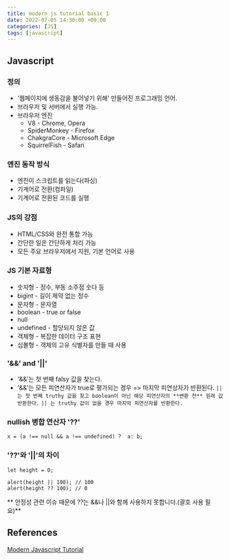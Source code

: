 ```yaml
---
title: modern js tutorial basic 1
date: 2022-07-05 14:30:00 +09:00
categories: [JS]
tags: [javascript]
---
```


## Javascript
### 정의
- '웹페이지에 생동감을 불어넣기 위해' 만들어진 프로그래밍 언어.
- 브라우저 및 서버에서 실행 가능.
- 브라우저 엔진
	- V8 - Chrome, Opera
	- SpiderMonkey - Firefox
	- ChakgraCore - Microsoft Edge
	- SquirrelFish - Safari

### 엔진 동작 방식
- 엔진이 스크립트를 읽는다(파싱)
- 기계어로 전환(컴파일)
- 기계어로 전환된 코드를 실행

### JS의 강점
- HTML/CSS와 완전 통합 가능
- 간단한 일은 간단하게 처리 가능
- 모든 주요 브라우저에서 지원, 기본 언어로 사용

### JS 기본 자료형
- 숫자형 - 정수, 부동 소주점 숫다 등
- bigint - 길이 제약 없는 정수
- 문자형 - 문자열
- boolean - true or false
- null
- undefined - 할당되지 않은 값
- 객체형 - 복잡한 데이터 구조 표현
- 심볼형 - 객체의 고유 식별자를 만들 때 사용

### '&&' and '||'
- '&&'는 첫 번째 falsy 값을 찾는다.
- '&&'는 모든 피연산자가 true로 평가되는 경우 => 마지막 피연상자가 반환된다.
`````|| 는 첫 번째 truthy 값을 찾고 boolean이 아닌 해당 피연산자의 **변환 전** 원래 값 반환한다.`````
`````|| 는 truthy 값이 없을 경우 마지막 피연산자를 반환한다.`````

### nullish 병합 연산자 '??'
`````
x = (a !== null && a !== undefined) ?  a: b;
`````

### '??'와 '||'의 차이
`````
let height = 0;

alert(height || 100); // 100
alert(height ?? 100); // 0
`````
** 안정성 관련 이슈 때문에 ??는 &&나 ||와 함께 사용하지 못합니다.(괄호 사용 필요)**

## References
[Modern Javascript Tutorial](https://ko.javascript.info/)   
